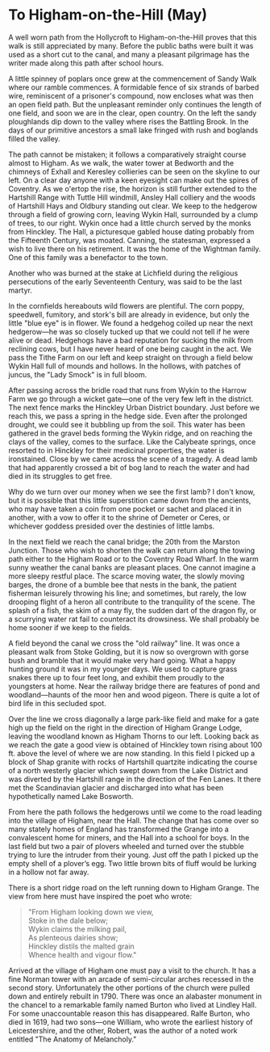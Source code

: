 # To Higham-on-the-Hill (May)

A well worn path from the Hollycroft to Higham-on-the-Hill proves that this walk is still appreciated by many. Before the public baths were built it was used as a short cut to the canal, and many a pleasant pilgrimage has the writer made along this path after school hours.

A little spinney of poplars once grew at the commencement of Sandy Walk where our ramble commences. A formidable fence of six strands of barbed wire, reminiscent of a prisoner's compound, now encloses what was then an open field path. But the unpleasant reminder only continues the length of one field, and soon we are in the clear, open country. On the left the sandy ploughlands dip down to the valley where rises the Battling Brook. In the days of our primitive ancestors a small lake fringed with rush and boglands filled the valley.

The path cannot be mistaken; it follows a comparatively straight course almost to Higham. As we walk, the water tower at Bedworth and the chimneys of Exhall and Keresley collieries can be seen on the skyline to our left. On a clear day anyone with a keen eyesight can make out the spires of Coventry. As we o'ertop the rise, the horizon is still further extended to the Hartshill Range with Tuttle Hill windmill, Ansley Hall colliery and the woods of Hartshill Hays and Oldbury standing out clear. We keep to the hedgerow through a field of growing corn, leaving Wykin Hall, surrounded by a clump of trees, to our right. Wykin once had a little church served by the monks from Hinckley. The Hall, a picturesque gabled house dating probably from the Fifteenth Century, was moated. Canning, the statesman, expressed a wish to live there on his retirement. It was the home of the Wightman family. One of this family was a benefactor to the town.

Another who was burned at the stake at Lichfield during the religious persecutions of the early Seventeenth Century, was said to be the last martyr.

In the cornfields hereabouts wild flowers are plentiful. The corn poppy, speedwell, fumitory, and stork's bill are already in evidence, but only the little "blue eye" is in flower. We found a hedgehog coiled up near the next hedgerow—he was so closely tucked up that we could not tell if he were alive or dead. Hedgehogs have a bad reputation for sucking the milk from reclining cows, but I have never heard of one being caught in the act. We pass the Tithe Farm on our left and keep straight on through a field below Wykin Hall full of mounds and hollows. In the hollows, with patches of juncus, the "Lady Smock" is in full bloom.

After passing across the bridle road that runs from Wykin to the Harrow Farm we go through a wicket gate—one of the very few left in the district. The next fence marks the Hinckley Urban District boundary. Just before we reach this, we pass a spring in the hedge side. Even after the prolonged drought, we could see it bubbling up from the soil. This water has been gathered in the gravel beds forming the Wykin ridge, and on reaching the clays of the valley, comes to the surface. Like the Calybeate springs, once resorted to in Hinckley for their medicinal properties, the water is ironstained. Close by we came across the scene of a tragedy. A dead lamb that had apparently crossed a bit of bog land to reach the water and had died in its struggles to get free.

Why do we turn over our money when we see the first lamb? I don't know, but it is possible that this little superstition came down from the ancients, who may have taken a coin from one pocket or sachet and placed it in another, with a vow to offer it to the shrine of Demeter or Ceres, or whichever goddess presided over the destinies of little lambs.

In the next field we reach the canal bridge; the 20th from the Marston Junction. Those who wish to shorten the walk can return along the towing path either to the Higham Road or to the Coventry Road Wharf. In the warm sunny weather the canal banks are pleasant places. One cannot imagine a more sleepy restful place. The scarce moving water, the slowly moving barges, the drone of a bumble bee that nests in the bank, the patient fisherman leisurely throwing his line; and sometimes, but rarely, the low drooping flight of a heron all contribute to the tranquility of the scene. The splash of a fish, the skim of a may fly, the sudden dart of the dragon fly, or a scurrying water rat fail to counteract its drowsiness. We shall probably be home sooner if we keep to the fields.

A field beyond the canal we cross the "old railway" line. It was once a pleasant walk from Stoke Golding, but it is now so overgrown with gorse bush and bramble that it would make very hard going. What a happy hunting ground it was in my younger days. We used to capture grass snakes there up to four feet long, and exhibit them proudly to the youngsters at home. Near the railway bridge there are features of pond and woodland—haunts of the moor hen and wood pigeon. There is quite a lot of bird life in this secluded spot.

Over the line we cross diagonally a large park-like field and make for a gate high up the field on the right in the direction of Higham Grange Lodge, leaving the woodland known as Higham Thorns to our left. Looking back as we reach the gate a good view is obtained of Hinckley town rising about 100 ft. above the level of where we are now standing. In this field I picked up a block of Shap granite with rocks of Hartshill quartzite indicating the course of a north westerly glacier which swept down from the Lake District and was diverted by the Hartshill range in the direction of the Fen Lanes. It there met the Scandinavian glacier and discharged into what has been hypothetically named Lake Bosworth.

From here the path follows the hedgerows until we come to the road leading into the village of Higham, near the Hall. The change that has come over so many stately homes of England has transformed the Grange into a convalescent home for miners, and the Hall into a school for boys. In the last field but two a pair of plovers wheeled and turned over the stubble trying to lure the intruder from their young. Just off the path I picked up the empty shell of a plover’s egg. Two little brown bits of fluff would be lurking in a hollow not far away.

There is a short ridge road on the left running down to Higham Grange. The view from here must have inspired the poet who wrote:

> "From Higham looking down we view,<br>
> Stoke in the dale below;<br>
> Wykin claims the milking pail,<br>
> As plenteous dairies show;<br>
> Hinckley distils the malted grain<br>
> Whence health and vigour flow."

Arrived at the village of Higham one must pay a visit to the church. It has a fine Norman tower with an arcade of semi-circular arches recessed in the second story. Unfortunately the other portions of the church were pulled down and entirely rebuilt in 1790. There was once an alabaster monument in the chancel to a remarkable family named Burton who lived at Lindley Hall. For some unaccountable reason this has disappeared. Ralfe Burton, who died in 1619, had two sons—one William, who wrote the earliest history of Leicestershire, and the other, Robert, was the author of a noted work entitled "The Anatomy of Melancholy."
